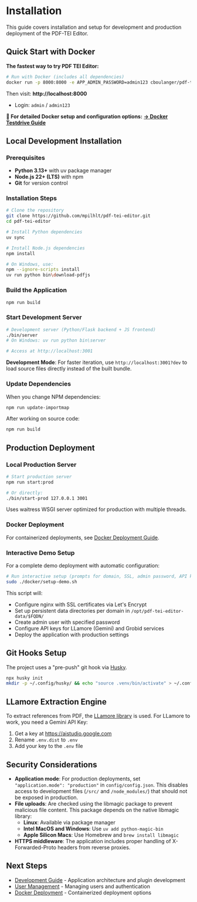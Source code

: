 # Installation

This guide covers installation and setup for development and production deployment of the PDF-TEI Editor.

## Quick Start with Docker

**The fastest way to try PDF TEI Editor:**

```bash
# Run with Docker (includes all dependencies)
docker run -p 8000:8000 -e APP_ADMIN_PASSWORD=admin123 cboulanger/pdf-tei-editor:latest
```

Then visit: **http://localhost:8000**
- Login: `admin` / `admin123`

**📖 For detailed Docker setup and configuration options:** [**→ Docker Testdrive Guide**](testdrive-docker.md)

## Local Development Installation

### Prerequisites

- **Python 3.13+** with uv package manager
- **Node.js 22+ (LTS)** with npm
- **Git** for version control

### Installation Steps

```bash
# Clone the repository
git clone https://github.com/mpilhlt/pdf-tei-editor.git
cd pdf-tei-editor

# Install Python dependencies
uv sync

# Install Node.js dependencies  
npm install

# On Windows, use:
npm --ignore-scripts install
uv run python bin\download-pdfjs
```

### Build the Application

```bash
npm run build
```

### Start Development Server

```bash
# Development server (Python/Flask backend + JS frontend)
./bin/server
# On Windows: uv run python bin\server

# Access at http://localhost:3001
```

**Development Mode**: For faster iteration, use `http://localhost:3001?dev` to load source files directly instead of the built bundle.

### Update Dependencies

When you change NPM dependencies:

```bash
npm run update-importmap
```

After working on source code:

```bash
npm run build
```

## Production Deployment

### Local Production Server

```bash
# Start production server
npm run start:prod

# Or directly:
./bin/start-prod 127.0.0.1 3001
```

Uses waitress WSGI server optimized for production with multiple threads.

### Docker Deployment

For containerized deployments, see [Docker Deployment Guide](docker-deployment.md).

### Interactive Demo Setup

For a complete demo deployment with automatic configuration:

```bash
# Run interactive setup (prompts for domain, SSL, admin password, API keys)
sudo ./docker/setup-demo.sh
```

This script will:
- Configure nginx with SSL certificates via Let's Encrypt
- Set up persistent data directories per domain in `/opt/pdf-tei-editor-data/$FQDN/`
- Create admin user with specified password
- Configure API keys for LLamore (Gemini) and Grobid services
- Deploy the application with production settings

## Git Hooks Setup

The project uses a "pre-push" git hook via [Husky](https://typicode.github.io/husky/).

```bash
npx husky init
mkdir -p ~/.config/husky/ && echo "source .venv/bin/activate" > ~/.config/husky/init.sh && chmod +x ~/.config/husky/init.sh
```

## LLamore Extraction Engine

To extract references from PDF, the [LLamore library](https://github.com/mpilhlt/llamore) is used. For LLamore to work, you need a Gemini API Key:

1. Get a key at <https://aistudio.google.com>
2. Rename `.env.dist` to `.env` 
3. Add your key to the `.env` file

## Security Considerations

- **Application mode**: For production deployments, set `"application.mode": "production"` in `config/config.json`. This disables access to development files (`/src/` and `/node_modules/`) that should not be exposed in production.
- **File uploads**: Are checked using the libmagic package to prevent malicious file content. This package depends on the native libmagic library:
  - **Linux**: Available via package manager
  - **Intel MacOS and Windows**: Use `uv add python-magic-bin`
  - **Apple Silicon Macs**: Use Homebrew and `brew install libmagic`
- **HTTPS middleware**: The application includes proper handling of X-Forwarded-Proto headers from reverse proxies.

## Next Steps

- [Development Guide](development.md) - Application architecture and plugin development
- [User Management](user-management.md) - Managing users and authentication
- [Docker Deployment](docker-deployment.md) - Containerized deployment options